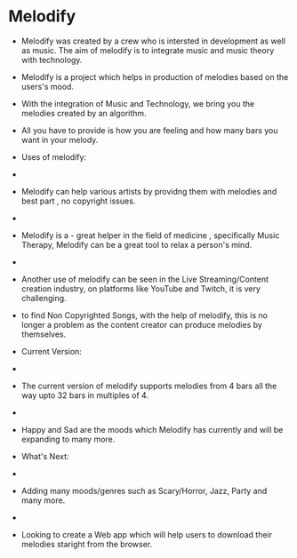 # Melodify
- Melodify was created by a crew who is intersted in development as well as music. The aim of melodify is to integrate music and music theory with technology.

- Melodify is a project which helps in production of melodies based on the users's mood.

- With the integration of Music and Technology, we bring you the melodies created by an algorithm.

- All you have to provide is how you are feeling and how many bars you want in your melody.

- Uses of melodify: 
- 
- Melodify can help various artists by providng them with melodies and best part , no copyright issues.
- 
- Melodify is a - great helper in the field of medicine , specifically Music Therapy, Melodify can be a great tool to relax a person's mind.
- 
- Another use of melodify can be seen in the Live Streaming/Content creation industry, on platforms like YouTube and Twitch, it is very challenging.
- 
  to find Non Copyrighted Songs, with the help of melodify, this is no longer a problem as the content creator can produce melodies by themselves.
  
                  
- Current Version: 
- 
- The current version of melodify supports melodies from 4 bars all the way upto 32 bars in multiples of 4.
- 
- Happy and Sad are the moods which Melodify has currently and will be expanding to many more.
                 
-  What's Next:  
-  
- Adding many moods/genres such as Scary/Horror, Jazz, Party and many more.
- 
- Looking to create a Web app which will help users to download their melodies staright from the browser.
